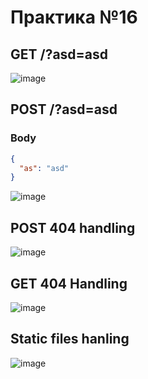 # Практика №16

## GET /?asd=asd
![image](https://github.com/user-attachments/assets/afaded77-8e63-46b1-8633-cc1f2d79ade2)

## POST /?asd=asd
### Body 
```json
{ 
  "as": "asd"
}
```
![image](https://github.com/user-attachments/assets/d63c8c76-c3b4-4cf5-878f-8f41de8b025e)

## POST 404 handling
![image](https://github.com/user-attachments/assets/467ab63a-671c-4eb2-a7ef-25b31a062d8c)

## GET 404 Handling
![image](https://github.com/user-attachments/assets/3c6123df-9ede-484d-b9f0-77b688db3b09)

## Static files hanling
![image](https://github.com/user-attachments/assets/2dfb84d3-baad-4376-8b12-4575f41bff90)

